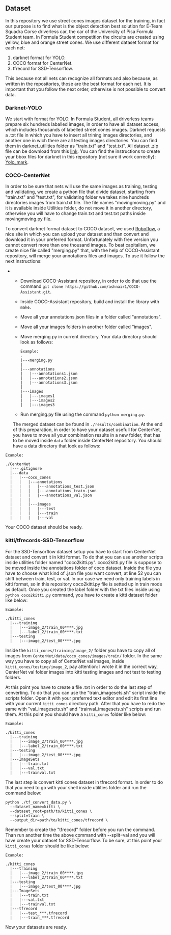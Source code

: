 ## Dataset

In this repository we use street cones images dataset for the training, in fact our purpose is to find what is the object detection best solution for E-Team Squadra Corse driverless car, the car of the University of Pisa Formula Student team. In Formula Student competition the circuits are created using yellow, blue and orange street cones.
We use different dataset format for each net:

1. darknet format for YOLO.
2. COCO format for CenterNet.
3. tfrecord for SSD-Tensorflow.

This because not all nets can recognize all formats and also because, as written in the repositories, those are the best format for each net.
It is important that you follow the next order, otherwise is not possible to convert data.

### Darknet-YOLO

We start with format for YOLO. In Formula Student, all driverless teams prepare six hundreds laballed images, in order to have all dataset access, which includes thousands of labelled street cones images. Darknet requests a .txt file in which you have to insert all trining images directories, and another one in wich there are all testing images directories. You can find them in darknet_utilities folder as "train.txt" and "test.txt". All dataset .zip file can be download from this [link](https://drive.google.com/file/d/1owi0N7P71JKmvCkWekrEgjKFi-q5GM9m/view?usp=sharing). You can find the instructions to create your bbox files for darknet in this repository (not sure it work correctly): [Yolo_mark](https://github.com/AlexeyAB/Yolo_mark).

### COCO-CenterNet

In order to be sure that nets will use the same images as training, testing and validating, we create a python file that divide dataset, starting from "train.txt" and "test.txt", for validating folder we takes nine hundreds directories images from train.txt file. The file names "movingmoving.py" and it is available inside Utilities folder, do not move it in another directory, otherwise you will have to change train.txt and test.txt paths inside movingmoving.py file.

To convert darknet format dataset to COCO dataset, we used [Roboflow](https://roboflow.com/), a nice site in which you can upload your dataset and than convert and download it in your preferred format. Unfortunately with free version you cannot convert more than one thousand images. To beat capitalism, we create nice file called "merging.py" that, with the help of COCO-Assistant repository, will merge your annotations files and images. To use it follow the next instructions:
*   * Download COCO-Assistant repository, in order to do that use the command `git clone https://github.com/ashnair1/COCO-Assistant.git`.
    * Inside COCO-Assistant repository, build and install the library with `make`.
    * Move all your annotations.json files in a folder called "annotations".
    * Move all your images folders in another folder called "images".
    * Move merging.py in current directory.
        Your data directory should look as follows:

        ```
        Example:
        .
        |---merging.py
        |
        |---annotations
        |   |---annotations1.json
        |   |---annotations2.json
        |   |---annotations3.json
        |
        |---images
        |   |---images1
        |   |---images2
        |   |---images3
        ```
    * Run merging.py file using the command `python merging.py`.

    The merged dataset can be found in `./results/combination`.
At the end of this preparation, in order to have your dataset usefull for CenterNet, you have to move all your combination results in a new folder, that has to be moved inside `data` folder inside CenterNet repository. 
You should have a data directory that look as follows:
```
Example:

./CenterNet
  |---.gitignore
  |---data
  |   |---coco_cones
  |   |   |---annotations
  |   |   |   |---annotations_test.json
  |   |   |   |---annotations_train.json
  |   |   |   |---annotations_val.json
  |   |   |
  |   |   |---images
  |   |   |   |---test
  |   |   |   |---train
  |   |   |   |---val
```
Your COCO dataset should be ready.

### kitti/tfrecords-SSD-Tensorflow

For the SSD-Tensorflow dataset setup you have to start from CenterNet dataset and convert it in kitti format. To do that you can use another scripts inside utilities folder named "coco2kitti.py". coco2kitti.py file is suppose to be moved inside the annotations folder of coco dataset. Inside the file you have to choose what kind of .json file you want convert, at line 52 you can shift between train, test, or val. In our case we need only training labels in kitti format, so in this repository coco2kitti.py file is setted up in train mode as default. Once you created the label folder with the txt files inside using `python coco2kitti.py` command, you have to create a kitti dataset folder like below:
```
Example:

./kitti_cones
  |---training
  |   |---image_2/train_00****.jpg
  |   |---label_2/train_00****.txt
  |---testing
  |   |---image_2/test_00****.jpg
```

Inside the `kitti_cones/training/image_2/` folder you have to copy all of images from `CenterNet/data/coco_cones/images/train/` folder. In the same way you have to copy all of CenterNet val images, inside `kitti_cones/testing/image_2`, pay attention: I wrote it in the correct way, CenterNet val folder images into kitti testing images and not test to testing folders.

At this point you have to create a file .txt in order to do the last step of cenverting. To do that you can use the "train_imagesets.sh" script inside the scripts folder. Open it with your preferred text editor and edit its first line with your current `kitti_cones` directory path. After that you have to redo the same with "val_imagesets.sh" and "trainval_imagesets.sh" scripts and run them. At this point you should have a `kitti_cones` folder like below:

```
Example:

./kitti_cones
  |---training
  |   |---image_2/train_00****.jpg
  |   |---label_2/train_00****.txt
  |---testing
  |   |---image_2/test_00****.jpg
  |---ImageSets
  |   |---train.txt
  |   |---val.txt
  |   |---trainval.txt
```

The last step is convert kitti cones dataset in tfrecord format. In order to do that you need to go with your shell inside utilities folder and run the command below:

```
python ./tf_convert_data.py \
  --dataset_name=kitti \
  --dataset_root=path/to/kitti_cones \
  --split=train \
  --output_dir=path/to/kitti_cones/tfrecord \
```

Remember to create the "tfrecord" folder before you run the command. Than run another time the above command with --split=val and you will have create your dataset for SSD-Tensorflow. To be sure, at this point your `kitti_cones` folder should be like below:

```
Example:

./kitti_cones
  |---training
  |   |---image_2/train_00****.jpg
  |   |---label_2/train_00****.txt
  |---testing
  |   |---image_2/test_00****.jpg
  |---ImageSets
  |   |---train.txt
  |   |---val.txt
  |   |---trainval.txt
  |---tfrecord
  |   |---test_***.tfrecord
  |   |---train_***.tfrecord
```

Now your datasets are ready.